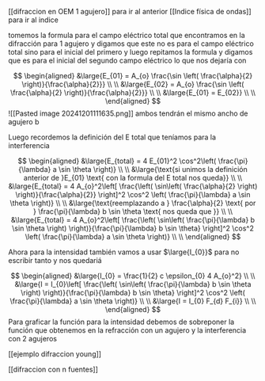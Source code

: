 [[difraccion en OEM 1 agujero]] para ir al anterior 
[[Indice física de ondas]] para ir al indice

tomemos la formula para el campo eléctrico total que encontramos en la difracción para 1 agujero y digamos que este no es para el campo eléctrico total sino para el inicial del primero y luego repitamos la formula y digamos que 
es para el inicial del segundo campo eléctrico lo que nos dejaría con 

$$
\begin{aligned}
&\large{E_{01} = A_{o} \frac{\sin \left( \frac{\alpha}{2} \right)}{\frac{\alpha}{2}}} \\ \\
&\large{E_{02} = A_{o} \frac{\sin \left( \frac{\alpha}{2} \right)}{\frac{\alpha}{2}}} \\ \\
&\large{E_{01} = E_{02}} \\ \\
\end{aligned}
$$
![[Pasted image 20241201111635.png]]
ambos tendrán el mismo ancho de agujero b 

Luego recordemos la definición del E total que teníamos para la interferencia 

$$
\begin{aligned}
&\large{E_{total} = 4 E_{01}^2 \cos^2\left( \frac{\pi}{\lambda} a \sin \theta \right)} \\ \\
&\large{\text{si unimos la definición anterior de }E_{01} \text{ con la formula del E total nos queda}} \\ \\
&\large{E_{total} = 4 A_{o}^2\left[ \frac{\left( \sin\left( \frac{\alpha}{2} \right) \right)}{\frac{\alpha}{2}} \right]^2 \cos^2 \left( \frac{\pi}{\lambda} a \sin \theta \right)} \\ \\
&\large{\text{reemplazando a } \frac{\alpha}{2} \text{ por } \frac{\pi}{\lambda} b \sin \theta \text{ nos queda que }} \\ \\
&\large{E_{total} = 4 A_{o}^2\left[ \frac{\left( \sin\left( \frac{\pi}{\lambda} b \sin \theta \right) \right)}{\frac{\pi}{\lambda} b \sin \theta}  \right]^2 \cos^2 \left( \frac{\pi}{\lambda} a \sin \theta \right)} \\ \\
\end{aligned}
$$


Ahora para la intensidad también vamos a usar $\large{I_{0}}$ para no escribir tanto y nos quedariá

$$
\begin{aligned}
&\large{I_{0} = \frac{1}{2} c  \epsilon_{0} 4 A_{o}^2} \\ \\
&\large{I = I_{0}\left[ \frac{\left( \sin\left( \frac{\pi}{\lambda} b \sin \theta \right) \right)}{\frac{\pi}{\lambda} b \sin \theta}  \right]^2 \cos^2 \left( \frac{\pi}{\lambda} a \sin \theta \right)} \\ \\
&\large{I = I_{0} F_{d} F_{i}} \\ \\
\end{aligned}
$$
Para graficar la función para la intensidad debemos de sobreponer la función que obtenemos en la refracción con un agujero y la interferencia con 2 agujeros 

[[ejemplo difraccion young]]

[[difraccion con n fuentes]]